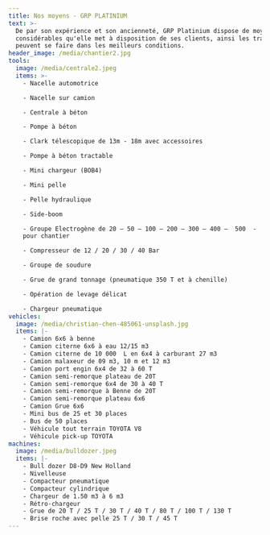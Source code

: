 ```yaml
---
title: Nos moyens - GRP PLATINIUM
text: >-
  De par son expérience et son ancienneté, GRP Platinium dispose de moyens
  considérables qu'elle met à disposition de ses clients, ainsi les travaux
  peuvent se faire dans les meilleurs conditions.
header_image: /media/chantier2.jpg
tools:
  image: /media/centrale2.jpeg
  items: >-
    - Nacelle automotrice

    - Nacelle sur camion

    - Centrale à béton

    - Pompe à béton

    - Clark télescopique de 13m - 18m avec accessoires

    - Pompe à béton tractable

    - Mini chargeur (BOB4)

    - Mini pelle

    - Pelle hydraulique

    - Side-boom

    - Groupe Electrogène de 20 – 50 – 100 – 200 – 300 – 400 –  500  -  1000 KVA
    pour chantier

    - Compresseur de 12 / 20 / 30 / 40 Bar

    - Groupe de soudure

    - Grue de grand tonnage (pneumatique 350 T et à chenille)

    - Opération de levage délicat

    - Chargeur pneumatique
vehicles:
  image: /media/christian-chen-485061-unsplash.jpg
  items: |-
    - Camion 6x6 à benne
    - Camion citerne 6x6 à eau 12/15 m3
    - Camion citerne de 10 000  L en 6x4 à carburant 27 m3
    - Camion malaxeur de 09 m3, 10 m et 12 m3
    - Camion port engin 6x4 de 32 à 60 T
    - Camion semi-remorque plateau de 20T
    - Camion semi-remorque 6x4 de 30 à 40 T
    - Camion semi-remorque à Benne de 20T
    - Camion semi-remorque plateau 6x6
    - Camion Grue 6x6
    - Mini bus de 25 et 30 places
    - Bus de 50 places
    - Véhicule tout terrain TOYOTA V8
    - Véhicule pick-up TOYOTA
machines:
  image: /media/bulldozer.jpeg
  items: |-
    - Bull dozer D8-D9 New Holland
    - Nivelleuse
    - Compacteur pneumatique
    - Compacteur cylindrique
    - Chargeur de 1.50 m3 à 6 m3
    - Rétro-chargeur
    - Grue de 20 T / 25 T / 30 T / 40 T / 80 T / 100 T / 130 T   
    - Brise roche avec pelle 25 T / 30 T / 45 T
---
```


